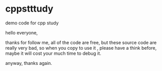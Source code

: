 cppstttudy
========

demo code for cpp study

hello everyone,

thanks for follow me, all of the code are free, but these source code are really very bad, so when you copy to use it , please have a think before, maybe it will cost your much time to debug it. 

anyway, thanks again.
